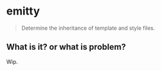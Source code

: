 # emitty

> Determine the inheritance of template and style files.

## What is it? or what is problem?

Wip.

